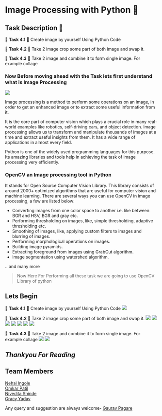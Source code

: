# Image Processing with Python 🐍

## Task Description 📄

**🔅 Task 4.1**
📌 Create image by yourself Using Python Code

**🔅 Task 4.2**
📌 Take 2 image crop some part of both image and swap it.

**🔅 Task 4.3**
📌 Take 2 image and combine it to form single image. For example collage

### Now Before moving ahead with the Task lets first understand what is Image Processing

![](./Screenshots/Front.jpg)

Image processing is a method to perform some operations on an image, in order to get an enhanced image or to extract some useful information from it.

It is the core part of computer vision which plays a crucial role in many real-world examples like robotics, self-driving cars, and object detection. Image processing allows us to transform and manipulate thousands of images at a time and extract useful insights from them. It has a wide range of applications in almost every field.

Python is one of the widely used programming languages for this purpose. Its amazing libraries and tools help in achieving the task of image processing very efficiently.

### OpenCV an Image processing tool in Python

It stands for Open Source Computer Vision Library. This library consists of around 2000+ optimized algorithms that are useful for computer vision and machine learning. There are several ways you can use OpenCV in image processing, a few are listed below:
* Converting images from one color space to another i.e. like between BGR and HSV, BGR and gray etc.
* Performing thresholding on images, like, simple thresholding, adaptive thresholding etc.
* Smoothing of images, like, applying custom filters to images and blurring of images.
* Performing morphological operations on images.
* Building image pyramids.
* Extracting foreground from images using GrabCut algorithm.
* Image segmentation using watershed algorithm.

.. and many more

>Now Here For Performing all these task we are going to use OpenCV Library of python

## Lets Begin

**🔅 Task 4.1**
📌 Create image by yourself Using Python Code
![](./Screenshots/1(1).jpg)

**🔅 Task 4.2**
📌 Take 2 image crop some part of both image and swap it.
![](./Screenshots/2(1).jpg)
![](./Screenshots/2(2).jpg)
![](./Screenshots/2(3).jpg)
![](./Screenshots/2(4).jpg)
![](./Screenshots/2(5).jpg)
![](./Screenshots/2(6).jpg)
![](./Screenshots/2(7).jpg)

**🔅 Task 4.3**
📌 Take 2 image and combine it to form single image. For example collage
![](./Screenshots/3(1).jpg)
![](./Screenshots/3(2).jpg)

## ***Thankyou For Reading***

## Team Members
[Nehal Ingole](https://www.linkedin.com/in/nehal-ingole/)</br>
[Omkar Patil](https://www.linkedin.com/in/omkar-patil-213a0a193/)</br>
[Nivedita Shinde](https://www.linkedin.com/in/nivedita-shinde-75aa5a1a5/)</br>
[Gracy Yadav]()</br>

Any query and suggestion are always welcome- [Gaurav Pagare](https://www.linkedin.com/in/gaurav-pagare-8b721a193/)
